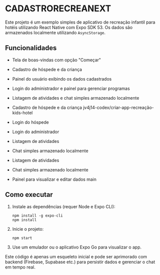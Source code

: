 # CADASTRORECREANEXT

Este projeto é um exemplo simples de aplicativo de recreação infantil para hotéis utilizando React Native com Expo SDK 53. Os dados são armazenados localmente utilizando `AsyncStorage`.

## Funcionalidades
- Tela de boas-vindas com opção "Começar"
- Cadastro de hóspede e da criança
- Painel do usuário exibindo os dados cadastrados
- Login do administrador e painel para gerenciar programas
- Listagem de atividades e chat simples armazenado localmente

- Cadastro de hóspede e da criança
 jv4j14-codex/criar-app-recreação-kids-hotel
- Login do hóspede
- Login do administrador
- Listagem de atividades
- Chat simples armazenado localmente

- Listagem de atividades
- Chat simples armazenado localmente
- Painel para visualizar e editar dados
 main

## Como executar
1. Instale as dependências (requer Node e Expo CLI):
   ```
   npm install -g expo-cli
   npm install
   ```
2. Inicie o projeto:
   ```
   npm start
   ```
3. Use um emulador ou o aplicativo Expo Go para visualizar o app.

Este código é apenas um esqueleto inicial e pode ser aprimorado com backend (Firebase, Supabase etc.) para persistir dados e gerenciar o chat em tempo real.

